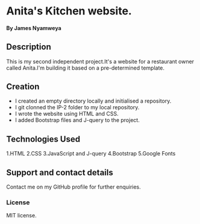 # Anita's Kitchen website.

#### By **James Nyamweya**

## Description

This is my second independent project.It's a website for a restaurant owner called Anita.I'm building it based on a pre-determined template.

## Creation

* I created an empty directory locally and initialised a repository.
* I git clonned the IP-2 folder to my local repository.
* I wrote the website using HTML and CSS.
* I added Bootstrap files and J-query to the project.


## Technologies Used
1.HTML
2.CSS
3.JavaScript and J-query
4.Bootstrap
5.Google Fonts
## Support and contact details

Contact me on my GitHub profile for further enquiries.

### License

MIT license.
